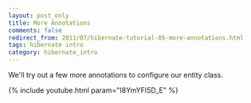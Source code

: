 ```yaml
---           
layout: post_only
title: More Annotations
comments: false
redirect_from: 2011/07/hibernate-tutorial-05-more-annotations.html
tags: hibernate intro
category: hibernate_intro
---
```


We'll try out a few more annotations to configure our entity class.

{% include youtube.html param="I8YmYFI5D_E" %}